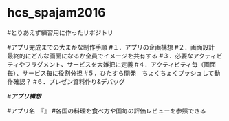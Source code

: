# hcs_spajam2016

#とりあえず練習用に作ったリポジトリ

#アプリ完成までの大まかな制作手順
#１．アプリの企画構想
#２．画面設計　最終的にどんな画面になるか全員でイメージを共有する
#３．必要なアクティビティやフラグメント、サービスを大雑把に定義
#４．アクティビティ毎（画面毎）、サービス毎に役割分担
#５．ひたすら開発　ちょくちょくプッシュして動作確認？
#６．プレゼン資料作り&デバッグ

#*****************アプリ構想*****************

#アプリ名　『』
#各国の料理を食べ方や国毎の評価レビューを参照できる